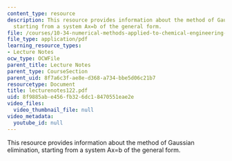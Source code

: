 ```yaml
---
content_type: resource
description: This resource provides information about the method of Gaussian elimination,
  starting from a system Ax=b of the general form.
file: /courses/10-34-numerical-methods-applied-to-chemical-engineering-fall-2005/8f9885abe456fb326dc18470551eae2e_lecturenotes122.pdf
file_type: application/pdf
learning_resource_types:
- Lecture Notes
ocw_type: OCWFile
parent_title: Lecture Notes
parent_type: CourseSection
parent_uid: 8f7a6c3f-ae8e-d368-a734-bbe5d06c21b7
resourcetype: Document
title: lecturenotes122.pdf
uid: 8f9885ab-e456-fb32-6dc1-8470551eae2e
video_files:
  video_thumbnail_file: null
video_metadata:
  youtube_id: null
---
```

This resource provides information about the method of Gaussian elimination, starting from a system Ax=b of the general form.

